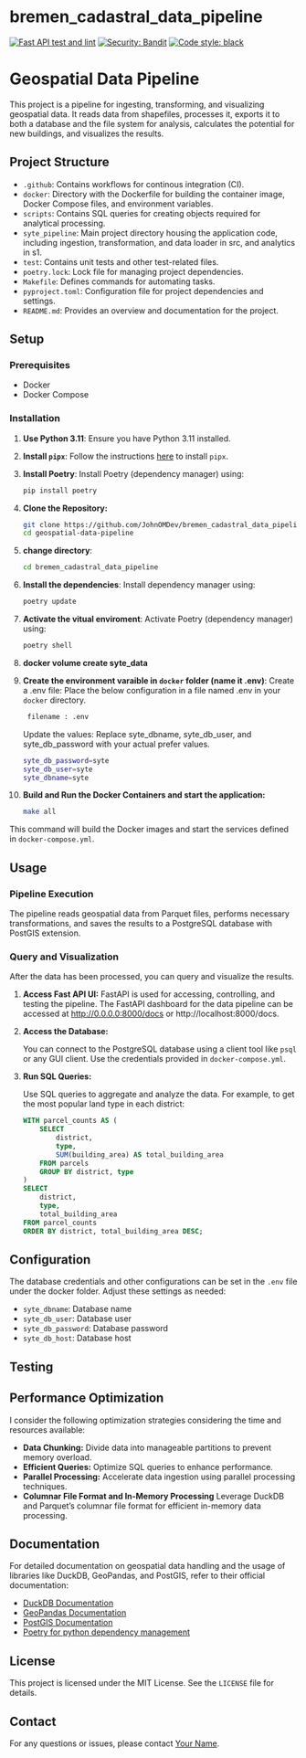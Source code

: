# bremen_cadastral_data_pipeline
[![Fast API test and lint](https://github.com/JohnOMDev/bremen_cadastral_data_pipeline/actions/workflows/fastapi-app.yml/badge.svg)](https://github.com/JohnOMDev/bremen_cadastral_data_pipeline/actions/workflows/fastapi-app.yml)
[![Security: Bandit](https://img.shields.io/badge/security-bandit-yellow.svg)](https://github.com/PyCQA/bandit)
[![Code style: black](https://img.shields.io/badge/code%20style-black-000000.svg)](https://github.com/psf/black)

# Geospatial Data Pipeline

This project is a pipeline for ingesting, transforming, and visualizing geospatial data. It reads data from shapefiles, processes it, exports it to both a database and the file system for analysis, calculates the potential for new buildings, and visualizes the results.

## Project Structure

- `.github`: Contains workflows for continous integration (CI).
- `docker`: Directory with the Dockerfile for building the container image, Docker Compose files, and environment variables.
- `scripts`: Contains SQL queries for creating objects required for analytical processing.
- `syte_pipeline`: Main project directory housing the application code, including ingestion, transformation, and data loader in src, and analytics in s1.
- `test`: Contains unit tests and other test-related files.
- `poetry.lock`: Lock file for managing project dependencies.
- `Makefile`: Defines commands for automating tasks.
- `pyproject.toml`: Configuration file for project dependencies and settings.
- `README.md`: Provides an overview and documentation for the project.

## Setup

### Prerequisites

- Docker
- Docker Compose

### Installation

1. **Use Python 3.11**:
   Ensure you have Python 3.11 installed.

2. **Install `pipx`**:
   Follow the instructions [here](https://github.com/pypa/pipx#install-pipx) to install `pipx`.

3. **Install Poetry**:
   Install Poetry (dependency manager) using:
   ```sh
   pip install poetry
    ```
4. **Clone the Repository:**

    ```sh
    git clone https://github.com/JohnOMDev/bremen_cadastral_data_pipeline.git
    cd geospatial-data-pipeline
    ```
5. **change directory**:
   ```sh
   cd bremen_cadastral_data_pipeline
    ```
6. **Install the dependencies**:
   Install dependency manager using:
   ```sh
   poetry update
    ```
7. **Activate the vitual enviroment**:
   Activate Poetry (dependency manager) using:
   ```sh
   poetry shell
    ```
8. **docker volume create syte_data**

9. **Create the environment varaible in `docker` folder (name it .env)**:
	Create a .env file: Place the below configuration in a file named .env in your `docker` directory.
   ```sh
    filename : .env
    ```
    Update the values: Replace syte_dbname, syte_db_user, and syte_db_password with your actual prefer values.
    ```sh
    syte_db_password=syte
    syte_db_user=syte
    syte_dbname=syte
    ```
10. **Build and Run the Docker Containers and start the application:**

    ```sh
    make all
    ```

This command will build the Docker images and start the services defined in `docker-compose.yml`.

## Usage

### Pipeline Execution

The pipeline reads geospatial data from Parquet files, performs necessary transformations, and saves the results to a PostgreSQL database with PostGIS extension.

### Query and Visualization

After the data has been processed, you can query and visualize the results.

1. **Access Fast API UI:**
    FastAPI is used for accessing, controlling, and testing the pipeline. The FastAPI dashboard for the data pipeline can be accessed at http://0.0.0.0:8000/docs or http://localhost:8000/docs.

1. **Access the Database:**

   You can connect to the PostgreSQL database using a client tool like `psql` or any GUI client. Use the credentials provided in `docker-compose.yml`.

2. **Run SQL Queries:**

   Use SQL queries to aggregate and analyze the data. For example, to get the most popular land type in each district:

    ```sql
    WITH parcel_counts AS (
        SELECT
            district,
            type,
            SUM(building_area) AS total_building_area
        FROM parcels
        GROUP BY district, type
    )
    SELECT
        district,
        type,
        total_building_area
    FROM parcel_counts
    ORDER BY district, total_building_area DESC;
    ```

## Configuration
The database credentials and other configurations can be set in the `.env` file under the docker folder. Adjust these settings as needed:
- `syte_dbname`: Database name
- `syte_db_user`: Database user
- `syte_db_password`: Database password
- `syte_db_host`: Database host

## Testing



## Performance Optimization

I consider the following optimization strategies considering the time and resources available:

- **Data Chunking:** Divide data into manageable partitions to prevent memory overload.
- **Efficient Queries:** Optimize SQL queries to enhance performance.
- **Parallel Processing:** Accelerate data ingestion using parallel processing techniques.
- **Columnar File Format and In-Memory Processing** Leverage DuckDB and Parquet’s columnar file format for efficient in-memory data processing.

## Documentation

For detailed documentation on geospatial data handling and the usage of libraries like DuckDB, GeoPandas, and PostGIS, refer to their official documentation:

- [DuckDB Documentation](https://duckdb.org/docs/)
- [GeoPandas Documentation](https://geopandas.org/)
- [PostGIS Documentation](https://postgis.net/docs/)
- [Poetry for python dependency management](https://python-poetry.org/)

## License

This project is licensed under the MIT License. See the `LICENSE` file for details.

## Contact

For any questions or issues, please contact [Your Name](mailto:contact@johnomole.me).
